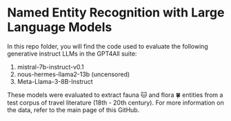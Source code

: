 # Named Entity Recognition with Large Language Models

In this repo folder, you will find the code used to evaluate the following generative instruct LLMs in the GPT4All suite:

1. mistral-7b-instruct-v0.1
2. nous-hermes-llama2-13b (uncensored)
3. Meta-Llama-3-8B-Instruct

These models were evaluated to extract fauna 🐱 and flora 🍀 entities from a test corpus of travel literature (18th - 20th century).
For more information on the data, refer to the main page of this GitHub.

